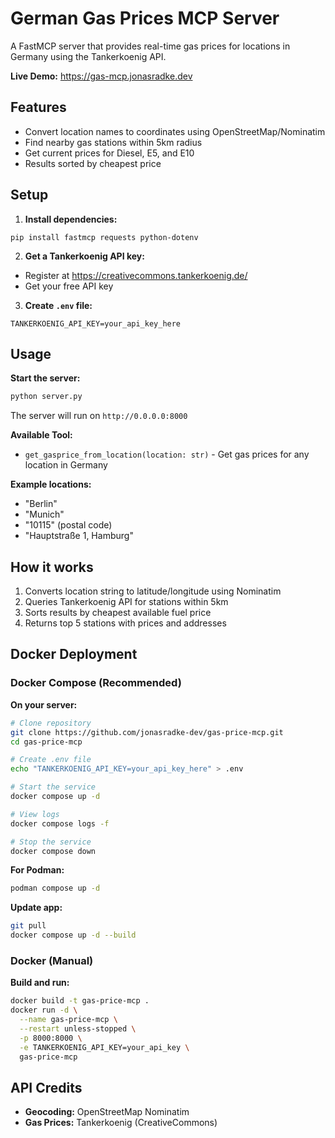 # German Gas Prices MCP Server

A FastMCP server that provides real-time gas prices for locations in Germany using the Tankerkoenig API.

**Live Demo:** https://gas-mcp.jonasradke.dev

## Features

- Convert location names to coordinates using OpenStreetMap/Nominatim
- Find nearby gas stations within 5km radius
- Get current prices for Diesel, E5, and E10
- Results sorted by cheapest price

## Setup

1. **Install dependencies:**
```bashbuilöt
pip install fastmcp requests python-dotenv
```

2. **Get a Tankerkoenig API key:**
- Register at https://creativecommons.tankerkoenig.de/
- Get your free API key

3. **Create `.env` file:**
```
TANKERKOENIG_API_KEY=your_api_key_here
```

## Usage

**Start the server:**
```bash
python server.py
```

The server will run on `http://0.0.0.0:8000`

**Available Tool:**
- `get_gasprice_from_location(location: str)` - Get gas prices for any location in Germany

**Example locations:**
- "Berlin"
- "Munich"
- "10115" (postal code)
- "Hauptstraße 1, Hamburg"

## How it works

1. Converts location string to latitude/longitude using Nominatim
2. Queries Tankerkoenig API for stations within 5km
3. Sorts results by cheapest available fuel price
4. Returns top 5 stations with prices and addresses

## Docker Deployment

### Docker Compose (Recommended)

**On your server:**
```bash
# Clone repository
git clone https://github.com/jonasradke-dev/gas-price-mcp.git
cd gas-price-mcp

# Create .env file
echo "TANKERKOENIG_API_KEY=your_api_key_here" > .env

# Start the service
docker compose up -d

# View logs
docker compose logs -f

# Stop the service
docker compose down
```

**For Podman:**
```bash
podman compose up -d
```

**Update app:**
```bash
git pull
docker compose up -d --build
```

### Docker (Manual)

**Build and run:**
```bash
docker build -t gas-price-mcp .
docker run -d \
  --name gas-price-mcp \
  --restart unless-stopped \
  -p 8000:8000 \
  -e TANKERKOENIG_API_KEY=your_api_key \
  gas-price-mcp
```

## API Credits

- **Geocoding:** OpenStreetMap Nominatim
- **Gas Prices:** Tankerkoenig (CreativeCommons)